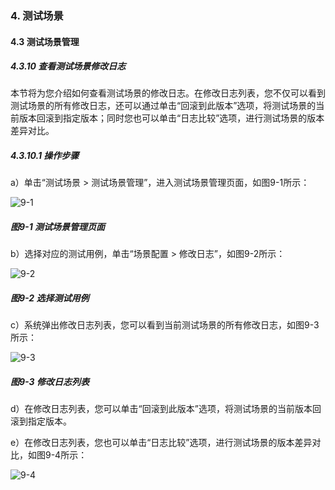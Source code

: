 ### 4. 测试场景

#### 4.3 测试场景管理 

##### 4.3.10 查看测试场景修改日志

本节将为您介绍如何查看测试场景的修改日志。在修改日志列表，您不仅可以看到测试场景的所有修改日志，还可以通过单击“回滚到此版本”选项，将测试场景的当前版本回滚到指定版本；同时您也可以单击“日志比较”选项，进行测试场景的版本差异对比。

##### 4.3.10.1 操作步骤

a）单击“测试场景 > 测试场景管理”，进入测试场景管理页面，如图9-1所示：

![9-1](https://www.feisuanyz.com/fstest/cscj/cscjmanage/changjing_log_1.png)

##### 图9-1 测试场景管理页面

b）选择对应的测试用例，单击“场景配置 > 修改日志”，如图9-2所示：

![9-2](https://www.feisuanyz.com/fstest/cscj/cscjmanage/changjing_log_2.png)

##### 图9-2 选择测试用例

c）系统弹出修改日志列表，您可以看到当前测试场景的所有修改日志，如图9-3所示：

![9-3](https://www.feisuanyz.com/fstest/cscj/cscjmanage/changjing_log_3.png)

##### 图9-3 修改日志列表

d）在修改日志列表，您可以单击“回滚到此版本”选项，将测试场景的当前版本回滚到指定版本。

e）在修改日志列表，您也可以单击“日志比较”选项，进行测试场景的版本差异对比，如图9-4所示：

![9-4](https://www.feisuanyz.com/fstest/cscj/cscjmanage/changjing_log_4.png)
